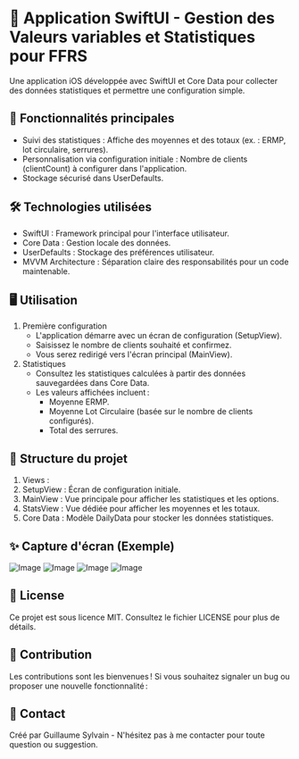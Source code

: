 # 📱 Application SwiftUI - Gestion des Valeurs variables et Statistiques pour FFRS
Une application iOS développée avec SwiftUI et Core Data pour collecter des données statistiques et permettre une configuration simple.

## 🚀 Fonctionnalités principales
- Suivi des statistiques : Affiche des moyennes et des totaux (ex. : ERMP, lot circulaire, serrures).
- Personnalisation via configuration initiale :
Nombre de clients (clientCount) à configurer dans l'application.
- Stockage sécurisé dans UserDefaults.


## 🛠️ Technologies utilisées
- SwiftUI : Framework principal pour l'interface utilisateur.
- Core Data : Gestion locale des données.
- UserDefaults : Stockage des préférences utilisateur.
- MVVM Architecture : Séparation claire des responsabilités pour un code maintenable.

## 🖥️ Utilisation
1. Première configuration
    - L'application démarre avec un écran de configuration (SetupView).
    - Saisissez le nombre de clients souhaité et confirmez.
    - Vous serez redirigé vers l'écran principal (MainView).
2. Statistiques
    - Consultez les statistiques calculées à partir des données sauvegardées dans Core Data.
    - Les valeurs affichées incluent :
        - Moyenne ERMP.
        - Moyenne Lot Circulaire (basée sur le nombre de clients configurés).
        - Total des serrures.

## 📂 Structure du projet
1. Views :
2. SetupView : Écran de configuration initiale.
3. MainView : Vue principale pour afficher les statistiques et les options.
4. StatsView : Vue dédiée pour afficher les moyennes et les totaux.
5. Core Data : Modèle DailyData pour stocker les données statistiques.

## ✨ Capture d'écran (Exemple)
![Image](https://github.com/user-attachments/assets/0aa2331e-7ac3-4e57-b39e-f496182c5a0a)
![Image](https://github.com/user-attachments/assets/02b81ab3-dbdb-484e-a547-e2c7c642025c)
![Image](https://github.com/user-attachments/assets/3467a2f2-f00a-4792-8769-b579521bf4a2)
![Image](https://github.com/user-attachments/assets/2ac01d3c-0f92-4a9b-9d94-25e7f146fba2)

## 📄 License
Ce projet est sous licence MIT. Consultez le fichier LICENSE pour plus de détails.

## 💬 Contribution
Les contributions sont les bienvenues ! Si vous souhaitez signaler un bug ou proposer une nouvelle fonctionnalité :

## 📧 Contact
Créé par Guillaume Sylvain - N'hésitez pas à me contacter pour toute question ou suggestion.
